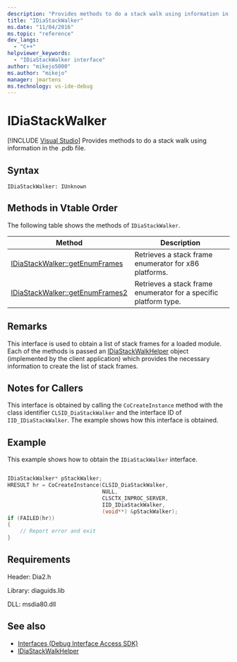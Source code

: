 ```yaml
---
description: "Provides methods to do a stack walk using information in the .pdb file."
title: "IDiaStackWalker"
ms.date: "11/04/2016"
ms.topic: "reference"
dev_langs:
  - "C++"
helpviewer_keywords:
  - "IDiaStackWalker interface"
author: "mikejo5000"
ms.author: "mikejo"
manager: jmartens
ms.technology: vs-ide-debug
---
```

# IDiaStackWalker

 [!INCLUDE [Visual Studio](~/includes/applies-to-version/vs-windows-only.md)]
Provides methods to do a stack walk using information in the .pdb file.

## Syntax

```
IDiaStackWalker: IUnknown
```

## Methods in Vtable Order
The following table shows the methods of `IDiaStackWalker`.

|Method|Description|
|------------|-----------------|
|[IDiaStackWalker::getEnumFrames](../../debugger/debug-interface-access/idiastackwalker-getenumframes.md)|Retrieves a stack frame enumerator for x86 platforms.|
|[IDiaStackWalker::getEnumFrames2](../../debugger/debug-interface-access/idiastackwalker-getenumframes2.md)|Retrieves a stack frame enumerator for a specific platform type.|

## Remarks
This interface is used to obtain a list of stack frames for a loaded module. Each of the methods is passed an [IDiaStackWalkHelper](../../debugger/debug-interface-access/idiastackwalkhelper.md) object (implemented by the client application) which provides the necessary information to create the list of stack frames.

## Notes for Callers
This interface is obtained by calling the `CoCreateInstance` method with the class identifier `CLSID_DiaStackWalker` and the interface ID of `IID_IDiaStackWalker`. The example shows how this interface is obtained.

## Example
This example shows how to obtain the `IDiaStackWalker` interface.

```C++

IDiaStackWalker* pStackWalker;
HRESULT hr = CoCreateInstance(CLSID_DiaStackWalker,
                              NULL,
                              CLSCTX_INPROC_SERVER,
                              IID_IDiaStackWalker,
                              (void**) &pStackWalker);
if (FAILED(hr))
{
    // Report error and exit
}
```

## Requirements
Header: Dia2.h

Library: diaguids.lib

DLL: msdia80.dll

## See also
- [Interfaces (Debug Interface Access SDK)](../../debugger/debug-interface-access/interfaces-debug-interface-access-sdk.md)
- [IDiaStackWalkHelper](../../debugger/debug-interface-access/idiastackwalkhelper.md)
